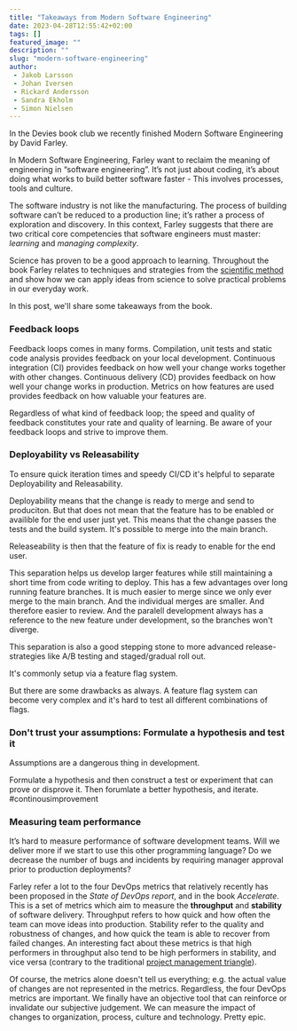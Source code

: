 ```yaml
---
title: "Takeaways from Modern Software Engineering"
date: 2023-04-28T12:55:42+02:00
tags: []
featured_image: ""
description: ""
slug: "modern-software-engineering"
author:
 - Jakob Larsson
 - Johan Iversen
 - Rickard Andersson
 - Sandra Ekholm
 - Simon Nielsen
---
```

In the Devies book club we recently finished Modern Software Engineering by David Farley.

In Modern Software Engineering, Farley want to reclaim the meaning of engineering in “software engineering”.
It’s not just about coding, it’s about doing what works to build better software faster - This involves processes, tools and culture.

The software industry is not like the manufacturing.
The process of building software can’t be reduced to a production line; it’s rather a process of exploration and discovery.
In this context, Farley suggests that there are two critical core competencies that software engineers must master: *learning* and *managing complexity*.

Science has proven to be a good approach to learning.
Throughout the book Farley relates to techniques and strategies from the [scientific method](https://en.wikipedia.org/wiki/Scientific_method) and show how we can apply ideas from science to solve practical problems in our everyday work.

In this post, we'll share some takeaways from the book.

### Feedback loops

Feedback loops comes in many forms.
Compilation, unit tests and static code analysis provides feedback on your local development.
Continuous integration (CI) provides feedback on how well your change works together with other changes.
Continuous delivery (CD) provides feedback on how well your change works in production.
Metrics on how features are used provides feedback on how valuable your features are.

Regardless of what kind of feedback loop; the speed and quality of feedback constitutes your rate and quality of learning.
Be aware of your feedback loops and strive to improve them.

### Deployability vs Releasability

To ensure quick iteration times and speedy CI/CD it's helpful to separate
Deployability and Releasability.

Deployability means that the change is ready to merge and send to produciton.
But that does not mean that the feature has to be enabled or availible for the
end user just yet. This means that the change passes the tests and the build
system. It's possible to merge into the main branch.

Releaseability is then that the feature of fix is ready to enable for the end
user.

This separation helps us develop larger features while still maintaining
a short time from code writing to deploy. This has a few advantages over long
running feature branches. It is much easier to merge since we only ever merge
to the main branch. And the individual merges are smaller. And therefore easier
to review. And the paralell development always has a reference to the new
feature under development, so the branches won't diverge.

This separation is also a good stepping stone to more advanced
release-strategies like A/B testing and staged/gradual roll out.

It's commonly setup via a feature flag system.

But there are some drawbacks as always. A feature flag system can become very
complex and it's hard to test all different combinations of flags.

### Don't trust your assumptions: Formulate a hypothesis and test it

Assumptions are a dangerous thing in development.

Formulate a hypothesis and then construct a test or experiment that can prove
or disprove it. Then forumlate a better hypothesis, and iterate.  #continousimprovement

### Measuring team performance

It’s hard to measure performance of software development teams.
Will we deliver more if we start to use this other programming language?
Do we decrease the number of bugs and incidents by requiring manager approval prior to production deployments?

Farley refer a lot to the four DevOps metrics that relatively recently has been proposed in the _State of DevOps report_, and in the book _Accelerate_.
This is a set of metrics which aim to measure the **throughput** and **stability** of software delivery.
Throughput refers to how quick and how often the team can move ideas into production.
Stability refer to the quality and robustness of changes, and how quick the team is able to recover from failed changes.
An interesting fact about these metrics is that high performers in throughput also tend to be high performers in stability, and vice versa (contrary to the traditional [project management triangle](https://en.wikipedia.org/wiki/Project_management_triangle)).

Of course, the metrics alone doesn't tell us everything; e.g. the actual value of changes are not represented in the metrics.
Regardless, the four DevOps metrics are important.
We finally have an objective tool that can reinforce or invalidate our subjective judgement.
We can measure the impact of changes to organization, process, culture and technology.
Pretty epic.
